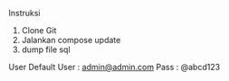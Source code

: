 Instruksi
1. Clone Git
2. Jalankan compose update
3. dump file sql

User Default
User : admin@admin.com
Pass : @abcd123
